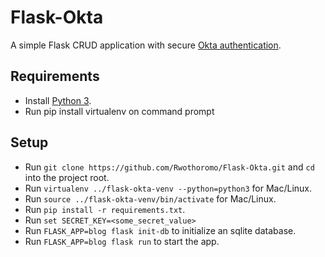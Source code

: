 # Flask-Okta

A simple Flask CRUD application with secure [Okta authentication](https://developer.okta.com/blog/2018/07/23/build-a-simple-crud-app-with-flask-and-python).

## Requirements

* Install [Python 3](https://www.python.org/downloads/).
* Run pip install virtualenv on command prompt

## Setup

* Run `git clone https://github.com/Rwothoromo/Flask-Okta.git` and `cd` into the project root.
* Run `virtualenv ../flask-okta-venv --python=python3` for Mac/Linux.
* Run `source ../flask-okta-venv/bin/activate` for Mac/Linux.
* Run `pip install -r requirements.txt`.
* Run `set SECRET_KEY=<some_secret_value>`
* Run `FLASK_APP=blog flask init-db` to initialize an sqlite database.
* Run `FLASK_APP=blog flask run` to start the app.
